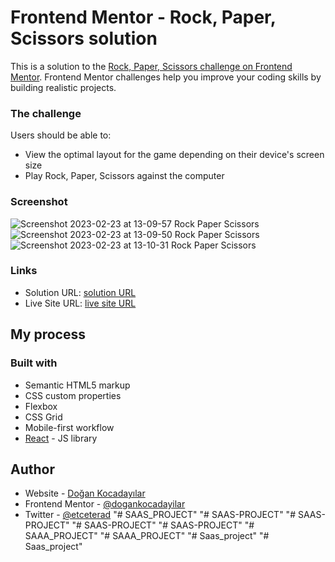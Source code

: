 # Frontend Mentor - Rock, Paper, Scissors solution

This is a solution to the [Rock, Paper, Scissors challenge on Frontend Mentor](https://www.frontendmentor.io/challenges/rock-paper-scissors-game-pTgwgvgH). Frontend Mentor challenges help you improve your coding skills by building realistic projects.

### The challenge

Users should be able to:

- View the optimal layout for the game depending on their device's screen size
- Play Rock, Paper, Scissors against the computer

### Screenshot

![Screenshot 2023-02-23 at 13-09-57 Rock Paper Scissors](https://user-images.githubusercontent.com/75983262/220877906-5fe7897a-9f1e-4f52-9a4c-81da6b02dfcf.png)
![Screenshot 2023-02-23 at 13-09-50 Rock Paper Scissors](https://user-images.githubusercontent.com/75983262/220877914-90fb3bb1-3d02-456a-9363-17d9e85b8532.png)
![Screenshot 2023-02-23 at 13-10-31 Rock Paper Scissors](https://user-images.githubusercontent.com/75983262/220877921-250f96e6-7896-49d9-8d2f-9a9507d0bdb7.png)

### Links

- Solution URL: [solution URL](https://github.com/dogankocadayilar/rock-paper-scissors)
- Live Site URL: [live site URL](https://dogankocadayilar.github.io/rock-paper-scissors/)

## My process

### Built with

- Semantic HTML5 markup
- CSS custom properties
- Flexbox
- CSS Grid
- Mobile-first workflow
- [React](https://reactjs.org/) - JS library

## Author

- Website - [Doğan Kocadayılar](https://github.com/dogankocadayilar)
- Frontend Mentor - [@dogankocadayilar](https://www.frontendmentor.io/profile/dogankocadayilar)
- Twitter - [@etceterad](https://www.twitter.com/etceterad)
"# SAAS_PROJECT" 
"# SAAS-PROJECT" 
"# SAAS-PROJECT" 
"# SAAS-PROJECT" 
"# SAAS-PROJECT" 
"# SAAA_PROJECT" 
"# SAAA_PROJECT" 
"# Saas_project" 
"# Saas_project" 
